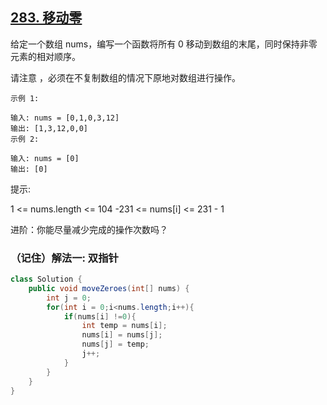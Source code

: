 ## [283. 移动零](https://leetcode.cn/problems/move-zeroes/description/)

给定一个数组 nums，编写一个函数将所有 0 移动到数组的末尾，同时保持非零元素的相对顺序。

请注意 ，必须在不复制数组的情况下原地对数组进行操作。


````
示例 1:

输入: nums = [0,1,0,3,12]
输出: [1,3,12,0,0]
示例 2:

输入: nums = [0]
输出: [0]
````

提示:

1 <= nums.length <= 104
-231 <= nums[i] <= 231 - 1


进阶：你能尽量减少完成的操作次数吗？

### （记住）解法一: 双指针
````java
class Solution {
    public void moveZeroes(int[] nums) {
        int j = 0;
        for(int i = 0;i<nums.length;i++){
            if(nums[i] !=0){
                int temp = nums[i];
                nums[i] = nums[j];
                nums[j] = temp;
                j++;
            }
        }
    }
}
````